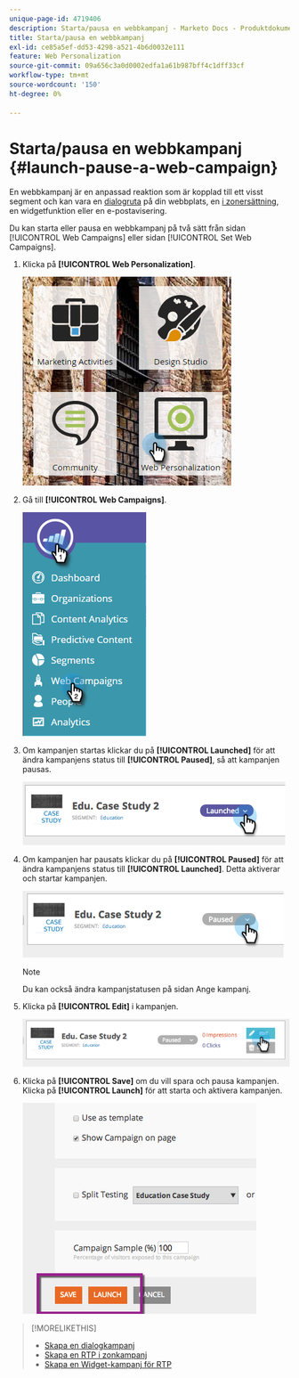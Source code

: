 ```yaml
---
unique-page-id: 4719406
description: Starta/pausa en webbkampanj - Marketo Docs - Produktdokumentation
title: Starta/pausa en webbkampanj
exl-id: ce85a5ef-dd53-4298-a521-4b6d0032e111
feature: Web Personalization
source-git-commit: 09a656c3a0d0002edfa1a61b987bff4c1dff33cf
workflow-type: tm+mt
source-wordcount: '150'
ht-degree: 0%

---
```


# Starta/pausa en webbkampanj {#launch-pause-a-web-campaign}

En webbkampanj är en anpassad reaktion som är kopplad till ett visst segment och kan vara en [dialogruta](/help/marketo/product-docs/web-personalization/working-with-web-campaigns/create-a-new-dialog-web-campaign.md) på din webbplats, en [&#x200B; i zonersättning](/help/marketo/product-docs/web-personalization/working-with-web-campaigns/create-a-new-in-zone-web-campaign.md), en widgetfunktion eller en e-postavisering.

Du kan starta eller pausa en webbkampanj på två sätt från sidan [!UICONTROL Web Campaigns] eller sidan [!UICONTROL Set Web Campaigns].

1. Klicka på **[!UICONTROL Web Personalization]**.

   ![](assets/one-1.png)

1. Gå till **[!UICONTROL Web Campaigns]**.

   ![](assets/two-1.png)

1. Om kampanjen startas klickar du på **[!UICONTROL Launched]** för att ändra kampanjens status till **[!UICONTROL Paused]**, så att kampanjen pausas.

   ![](assets/image2014-11-26-17-3a26-3a38.png)

1. Om kampanjen har pausats klickar du på **[!UICONTROL Paused]** för att ändra kampanjens status till **[!UICONTROL Launched]**. Detta aktiverar och startar kampanjen.

   ![](assets/image2014-11-26-17-3a28-3a59.png)

   >[!NOTE]
   >
   >Du kan också ändra kampanjstatusen på sidan Ange kampanj.

1. Klicka på **[!UICONTROL Edit]** i kampanjen.

   ![](assets/image2014-11-26-17-3a31-3a37.png)

1. Klicka på **[!UICONTROL Save]** om du vill spara och pausa kampanjen. Klicka på **[!UICONTROL Launch]** för att starta och aktivera kampanjen.

   ![](assets/image2014-11-26-17-3a32-3a48.png)

>[!MORELIKETHIS]
>
>* [Skapa en dialogkampanj](/help/marketo/product-docs/web-personalization/working-with-web-campaigns/create-a-new-dialog-web-campaign.md)
>* [Skapa en RTP i zonkampanj](/help/marketo/product-docs/web-personalization/working-with-web-campaigns/create-a-new-in-zone-web-campaign.md)
>* [Skapa en Widget-kampanj för RTP](/help/marketo/product-docs/web-personalization/working-with-web-campaigns/create-a-new-widget-web-campaign.md)
